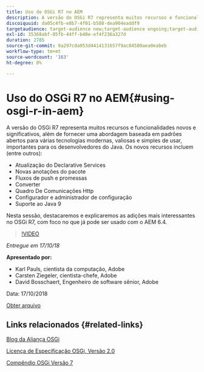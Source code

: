 ```yaml
---
title: Uso do OSGi R7 no AEM
description: A versão do OSGi R7 representa muitos recursos e funcionalidades novos e significativos, além de fornecer uma abordagem baseada em padrões abertos para várias tecnologias modernas, valiosas e simples de usar, importantes para os desenvolvedores do Java.
discoiquuid: da05c4fb-e8b7-4f01-b588-dea904eaddf9
targetaudience: target-audience new;target-audience ongoing;target-audience upgrader
exl-id: 35368abf-05fb-44ff-b40e-ef4f236a327d
duration: 2785
source-git-commit: 9a297cda953d4414131657f9ac84580aea0eabeb
workflow-type: tm+mt
source-wordcount: '163'
ht-degree: 0%

---
```


# Uso do OSGi R7 no AEM{#using-osgi-r-in-aem}

A versão do OSGi R7 representa muitos recursos e funcionalidades novos e significativos, além de fornecer uma abordagem baseada em padrões abertos para várias tecnologias modernas, valiosas e simples de usar, importantes para os desenvolvedores do Java.  Os novos recursos incluem (entre outros):

* Atualização do Declarative Services
* Novas anotações do pacote
* Fluxos de push e promessas
* Converter
* Quadro De Comunicações Http
* Configurador e administrador de configuração
* Suporte ao Java 9

Nesta sessão, destacaremos e explicaremos as adições mais interessantes no OSGi R7, com foco no que já pode ser usado com o AEM 6.4.

>[!VIDEO](https://video.tv.adobe.com/v/25037/?quality=9)

*Entregue em 17/10/18*

**Apresentado por:**

* Karl Pauls, cientista da computação, Adobe
* Carsten Ziegeler, cientista-chefe, Adobe
* David Bosschaert, Engenheiro de software sênior, Adobe

Data: 17/10/2018

[Obter arquivo](assets/aem-gems-osg-r7inaem-10172018.pdf)

## Links relacionados {#related-links}

[Blog da Aliança OSGi](https://blog.osgi.org/2018/09/osgi-r7-highlights-blog-series.html)

[Licença de Especificação OSGi, Versão 2.0](https://osgi.org/specification/osgi.core/7.0.0/index.html)

[Compêndio OSGi Versão 7](https://osgi.org/specification/osgi.cmpn/7.0.0/index.html)

<!--
[Get back to the Overview](https://helpx.adobe.com/br/experience-manager/kt/eseminars/gems/aem-index.html)
-->

